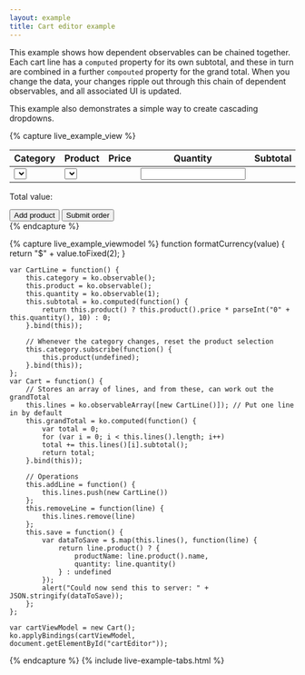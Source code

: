 ```yaml
---
layout: example
title: Cart editor example
---
```


<script type="text/javascript" src="resources/sampleProductCategories.js"> </script>
<style type="text/css">        	
    .liveExample th { text-align: left }
    .liveExample .price { text-align: right; padding-right: 2em; }
    .liveExample .grandTotal { border-top: 1px solid silver; padding-top: 0.5em; font-size: 1.2em; }
    .liveExample .grandTotal SPAN { font-weight: bold; }
    
    .liveExample table, .liveExample td, .liveExample th { padding: 0.2em; border-width: 0; margin: 0; vertical-align: top; }
    .liveExample td input, .liveExample td select { width: 8em; }
    .liveExample td.quantity input { width: 4em; }
    .liveExample td select { height: 1.8em; white-space: nowrap; }
</style>

This example shows how dependent observables can be chained together. Each cart line has a `computed` property for its own subtotal, and these in turn are combined in a further `compouted` property for the grand total. When you change the data, your changes ripple out through this chain of dependent observables, and all associated UI is updated.

This example also demonstrates a simple way to create cascading dropdowns.

{% capture live_example_view %}
<div id='cartEditor'>
    <table width='100%'>
        <thead>
            <tr>
                <th width='25%'>Category</th>
                <th width='25%'>Product</th>
                <th class='price' width='15%'>Price</th>
                <th class='quantity' width='10%'>Quantity</th>
                <th class='price' width='15%'>Subtotal</th>
                <th width='10%'> </th>
            </tr>
        </thead>
        <tbody data-bind='foreach: lines'>
            <tr>
                <td><select data-bind='options: sampleProductCategories, optionsText: "name", optionsCaption: "Select...", value: category' /></td>
                <td data-bind="if: category"><select data-bind='options: category().products, optionsText: "name", optionsCaption: "Select...", value: product' /></td>
                <td class='price' data-bind="with: product"><span data-bind='text: formatCurrency(price)' /></td>
                <td class='quantity'><input data-bind='visible: product, value: quantity, valueUpdate: "afterkeydown"' /></td>
                <td class='price'><span data-bind='visible: product, text: formatCurrency(subtotal())' /></td>
                <td><a href='#' data-bind='click: function() { cartViewModel.removeLine($data) }'>Remove</a></td>
            </tr>
        </tbody>
    </table>
    <p class='grandTotal'>
        Total value: <span data-bind='text: formatCurrency(grandTotal())'> </span>
    </p>
    <button data-bind='click: addLine'>Add product</button>
    <button data-bind='click: save'>Submit order</button>
</div>
{% endcapture %}

{% capture live_example_viewmodel %}
    function formatCurrency(value) {
        return "$" + value.toFixed(2);
    }

    var CartLine = function() {
        this.category = ko.observable();
        this.product = ko.observable();
        this.quantity = ko.observable(1);
        this.subtotal = ko.computed(function() {
            return this.product() ? this.product().price * parseInt("0" + this.quantity(), 10) : 0;
        }.bind(this));

        // Whenever the category changes, reset the product selection
        this.category.subscribe(function() {
            this.product(undefined);
        }.bind(this));
    };
    var Cart = function() {
        // Stores an array of lines, and from these, can work out the grandTotal
        this.lines = ko.observableArray([new CartLine()]); // Put one line in by default
        this.grandTotal = ko.computed(function() {
            var total = 0;
            for (var i = 0; i < this.lines().length; i++)
            total += this.lines()[i].subtotal();
            return total;
        }.bind(this));

        // Operations
        this.addLine = function() {
            this.lines.push(new CartLine())
        };
        this.removeLine = function(line) {
            this.lines.remove(line)
        };
        this.save = function() {
            var dataToSave = $.map(this.lines(), function(line) {
                return line.product() ? {
                    productName: line.product().name,
                    quantity: line.quantity()
                } : undefined
            });
            alert("Could now send this to server: " + JSON.stringify(dataToSave));
        };
    };

    var cartViewModel = new Cart();
    ko.applyBindings(cartViewModel, document.getElementById("cartEditor"));
{% endcapture %}
{% include live-example-tabs.html %}